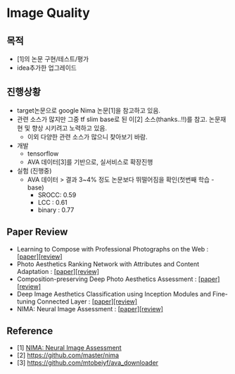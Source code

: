 # Image Quality

## 목적
* [1]의 논문 구현/테스트/평가
* idea추가한 업그레이드



## 진행상황
* target논문으로 google Nima 논문[1]을 참고하고 있음.
* 관련 소스가 많지만 그중 tf slim base로 된 이[2] 소스(thanks..!!)를 참고. 논문재현 및 향상 시키려고 노력하고 있음.
  * 이외 다양한 관련 소스가 많으니 찾아보기 바람.
* 개발
  * tensorflow
  * AVA 데이터[3]를 기반으로, 실서비스로 확장진행
* 실험 (진행중)
  * AVA 데이터 > 결과 3~4% 정도 논문보다 뛰떨어짐을 확인(첫번째 학습 - base)
    * SROCC: 0.59  
    * LCC : 0.61
    * binary : 0.77
    
    
## Paper Review
* Learning to Compose with Professional Photographs on the Web : [[paper]](https://arxiv.org/abs/1702.00503)[[review]](https://github.com/chullhwan-song/Reading-Paper/issues/10)
* Photo Aesthetics Ranking Network with Attributes and Content Adaptation : [[paper]](http://users.eecs.northwestern.edu/~xsh835/assets/eccv2016_aesthetics.pdf)[[review]](https://github.com/chullhwan-song/Reading-Paper/issues/65)
* Composition-preserving Deep Photo Aesthetics Assessment : [[paper]](https://www.cv-foundation.org/openaccess/content_cvpr_2016/papers/Mai_Composition-Preserving_Deep_Photo_CVPR_2016_paper.pdf)[[review]](https://github.com/chullhwan-song/Reading-Paper/issues/66)
* Deep Image Aesthetics Classification using Inception Modules and Fine-tuning Connected Layer : [[paper]](http://jinxin.me/downloads/papers/019-WCSP2016a/ILGNet-Final.pdf)[[review]](https://github.com/chullhwan-song/Reading-Paper/issues/99)
* NIMA: Neural Image Assessment : [[paper]](https://arxiv.org/abs/1709.05424)[[review]](https://github.com/chullhwan-song/Reading-Paper/issues/119)

## Reference
* [1] [NIMA: Neural Image Assessment](https://github.com/chullhwan-song/Reading-Paper/issues/119)
* [2] https://github.com/master/nima
* [3] https://github.com/mtobeiyf/ava_downloader

